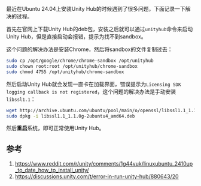 最近在Ubuntu 24.04上安装Unity Hub的时候遇到了很多问题，下面记录一下解决的过程。

首先在官网上下载Unity Hub的deb包，安装之后就可以通过`unityhub`命令来启动Unity Hub，但是直接启动会报错，提示为找不到sandbox。

这个问题的解决办法是安装Chrome，然后将sandbox的文件复制过去：

```bash
sudo cp /opt/google/chrome/chrome-sandbox /opt/unityhub
sudo chown root:root /opt/unityhub/chrome-sandbox
sudo chmod 4755 /opt/unityhub/chrome-sandbox
```

然后启动Unity Hub就会发现一直卡在加载界面，错误提示为`Licensing SDK logging callback is not registered`，这个问题的解决办法是手动安装`libssl1.1`：

```bash
wget http://archive.ubuntu.com/ubuntu/pool/main/o/openssl/libssl1.1_1.1.0g-2ubuntu4_amd64.deb
sudo dpkg -i libssl1.1_1.1.0g-2ubuntu4_amd64.deb
```

然后**重启**系统，即可正常使用Unity Hub。

## 参考

1. https://www.reddit.com/r/unity/comments/1g44vuk/linuxubuntu_2410up_to_date_how_to_install_unity/
2. https://discussions.unity.com/t/error-in-run-unity-hub/880643/20
